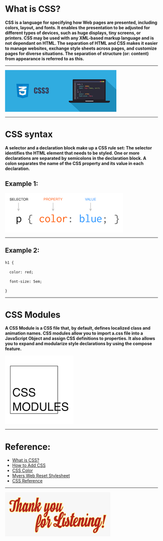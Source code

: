 # What is CSS?

**CSS is a language for specifying how Web pages are presented, including colors, layout, and fonts. It enables the presentation to be adjusted for different types of devices, such as huge displays, tiny screens, or printers. CSS may be used with any XML-based markup language and is not dependant on HTML. The separation of HTML and CSS makes it easier to manage websites, exchange style sheets across pages, and customize pages for diverse situations. The separation of structure (or: content) from appearance is referred to as this.**

<hr>

![css image](css.png)

<hr>

# CSS syntax

**A selector and a declaration block make up a CSS rule set: The selector identifies the HTML element that needs to be styled. One or more declarations are separated by semicolons in the declaration block. A colon separates the name of the CSS property and its value in each declaration.**

## Example 1:

![Syntax](Syntax.png)


<hr>


## Example 2:


`h1 {`

  `  color: red;`

  `  font-size: 5em;`

`}`


<hr>


# CSS Modules

**A CSS Module is a CSS file that, by default, defines localized class and animation names. CSS modules allow you to import a.css file into a JavaScript Object and assign CSS definitions to properties. It also allows you to expand and modularize style declarations by using the compose feature.**


![CSS Modules](CSSModules.png)

<hr>


#  Reference:

* [What is CSS?](https://developer.mozilla.org/en-US/docs/Learn/CSS/First_steps/What_is_CSS)
* [How to Add CSS](https://www.w3schools.com/css/css_howto.asp)
* [CSS Color](https://www.w3schools.com/cssref/pr_text_color.asp)
* [Myers Web Reset Stylesheet](https://meyerweb.com/eric/tools/css/reset/)
* [CSS Reference](https://developer.mozilla.org/en-US/docs/Web/CSS/Reference)

<hr>


![Thank](thank.png)